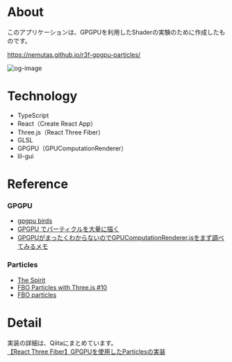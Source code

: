 # About
このアプリケーションは、GPGPUを利用したShaderの実験のために作成したものです。<br>

https://nemutas.github.io/r3f-gpgpu-particles/

![og-image](https://user-images.githubusercontent.com/46724121/148673329-205ca840-6d95-4e86-9280-4123b2d4ffee.png)

# Technology
* TypeScript
* React（Create React App）
* Three.js（React Three Fiber）
* GLSL
* GPGPU（GPUComputationRenderer）
* lil-gui

# Reference
### GPGPU
* [gpgpu birds](https://threejs.org/examples/?q=gpg#webgl_gpgpu_birds)
* [GPGPU でパーティクルを大量に描く](https://wgld.org/d/webgl/w083.html)
* [GPGPUがまったくわからないのでGPUComputationRenderer.jsをまず調べてみるメモ](https://nogson2.hatenablog.com/entry/2018/04/07/130727)

### Particles
* [The Spirit](https://github.com/edankwan/The-Spirit)
* [FBO Particles with Three.js #10](https://www.youtube.com/watch?v=oLH00MXTqNg&t=3841s)
* [FBO particles](http://barradeau.com/blog/?p=621)

# Detail
実装の詳細は、Qiitaにまとめています。<br>
[【React Three Fiber】GPGPUを使用したParticlesの実装](https://qiita.com/nemutas/items/b40baa2a1f33fae6b20d)
